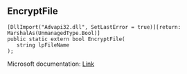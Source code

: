 ## EncryptFile

```
[DllImport("Advapi32.dll", SetLastError = true)][return: MarshalAs(UnmanagedType.Bool)]
public static extern bool EncryptFile(
   string lpFileName
);
```

Microsoft documentation: [Link](https://docs.microsoft.com/en-us/windows/win32/api/winbase/nf-winbase-encryptfilea)
